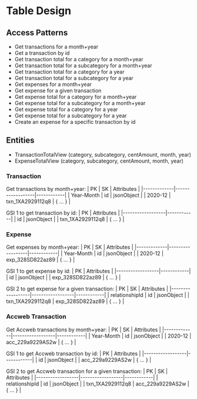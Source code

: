 # Table Design
## Access Patterns
- Get transactions for a month+year
- Get a transaction by id
- Get transaction total for a category for a month+year
- Get transaction total for a subcategory for a month+year
- Get transaction total for a category for a year
- Get transaction total for a subcategory for a year
- Get expenses for a month+year
- Get expense for a given transaction
- Get expense total for a category for a month+year
- Get expense total for a subcategory for a month+year
- Get expense total for a category for a year
- Get expense total for a subcategory for a year
- Create an expense for a specific transaction by id

## Entities
- TransactionTotalView (category, subcategory, centAmount, month, year)
- ExpenseTotalView (category, subcategory, centAmount, month, year)

### Transaction
Get transactions by month+year:
| PK          | SK               | Attributes |
|-------------|------------------|------------|
| Year-Month  | id               | jsonObject |
| 2020-12     | txn_1XA2929112q8 | { ... }    |

GSI 1 to get transaction by id:
| PK               | Attributes |
|------------------|------------|
| id               | jsonObject |
| txn_1XA2929112q8 | { ... }    |

### Expense
Get expenses by month+year:
| PK          | SK               | Attributes |
|-------------|------------------|------------|
| Year-Month  | id               | jsonObject |
| 2020-12     | exp_328SD822az89 | { ... }    |

GSI 1 to get expense by id:
| PK               | Attributes |
|------------------|------------|
| id               | jsonObject |
| exp_328SD822az89 | { ... }    |

GSI 2 to get expense for a given transaction:
| PK               | SK               | Attributes |
|------------------|------------------|------------|
| relationshipId   | id               | jsonObject |
| txn_1XA2929112q8 | exp_328SD822az89 | { ... }    |

### Accweb Transaction
Get Accweb transactions by month+year:
| PK          | SK               | Attributes |
|-------------|------------------|------------|
| Year-Month  | id               | jsonObject |
| 2020-12     | acc_229a9229AS2w | { ... }    |

GSI 1 to get Accweb transaction by id:
| PK               | Attributes |
|------------------|------------|
| id               | jsonObject |
| acc_229a9229AS2w | { ... }    |

GSI 2 to get Accweb transaction for a given transaction:
| PK               | SK               | Attributes |
|------------------|------------------|------------|
| relationshipId   | id               | jsonObject |
| txn_1XA2929112q8 | acc_229a9229AS2w | { ... }    |
